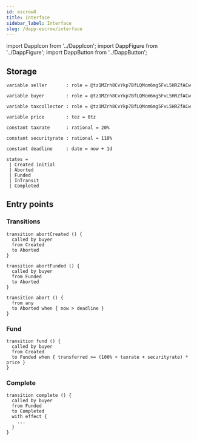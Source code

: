 ```yaml
---
id: escrow8
title: Interface
sidebar_label: Interface
slug: /dapp-escrow/interface
---
```


import DappIcon from '../DappIcon';
import DappFigure from '../DappFigure';
import DappButton from '../DappButton';


## Storage

```archetype
variable seller       : role = @tz1MZrh8CvYkp7BfLQMcm6mg5FvL5HRZfACw
```

```archetype
variable buyer        : role = @tz1MZrh8CvYkp7BfLQMcm6mg5FvL5HRZfACw
```

```archetype
variable taxcollector : role = @tz1MZrh8CvYkp7BfLQMcm6mg5FvL5HRZfACw
```

```archetype
variable price        : tez = 0tz
```

```archetype
constant taxrate      : rational = 20%
```

```archetype
constant securityrate : rational = 110%
```

```archetype
constant deadline     : date = now + 1d
```

```archetype
states =
 | Created initial
 | Aborted
 | Funded
 | InTransit
 | Completed
```

## Entry points

### Transitions

```archetype
transition abortCreated () {
  called by buyer
  from Created
  to Aborted
}
```

```archetype
transition abortFunded () {
  called by buyer
  from Funded
  to Aborted
}
```

```archetype
transition abort () {
  from any
  to Aborted when { now > deadline }
}
```

### Fund

```archetype
transition fund () {
  called by buyer
  from Created
  to Funded when { transferred >= (100% + taxrate + securityrate) * price }
}
```

### Complete

```archetype
transition complete () {
  called by buyer
  from Funded
  to Completed
  with effect {
    ...
  }
}
```
